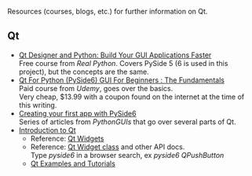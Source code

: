 Resources (courses, blogs, etc.) for further information on Qt.

## Qt

* [Qt Designer and Python: Build Your GUI Applications Faster](https://realpython.com/qt-designer-python/)  
  Free course from _Real Python_. Covers PySide 5 (6 is used in this project), but the concepts are
  the same.
* [Qt For Python (PySide6) GUI For Beginners : The Fundamentals](https://www.udemy.com/course/qt-for-python-pyside6-gui-for-beginners)  
  Paid course from _Udemy_, goes over the basics.  
  Very cheap, $13.99 with a coupon found on the internet at the time of this writing.
* [Creating your first app with PySide6](https://www.pythonguis.com/tutorials/pyside6-creating-your-first-window/)  
  Series of articles from _PythonGUIs_ that go over several parts of Qt.
* [Introduction to Qt](https://doc.qt.io/qt-6/qt-intro.html)
  * Reference: [Qt Widgets](https://doc.qt.io/qt-6/qtwidgets-index.html)
  * Reference: [Qt Widget class](https://doc.qt.io/qtforpython-6/PySide6/QtWidgets/QWidget.html)
    and other API docs.  
    Type _pyside6 <qt entity>_ in a browser search, ex _pyside6 QPushButton_
  * [Qt Examples and Tutorials](https://doc.qt.io/qt-6/qtexamplesandtutorials.html)
